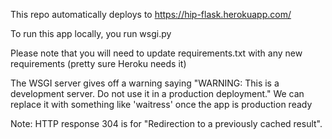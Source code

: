 This repo automatically deploys to https://hip-flask.herokuapp.com/ <br/>

To run this app locally, you run wsgi.py <br/>

Please note that you will need to update requirements.txt with any new requirements (pretty sure Heroku needs it) <br/>

The WSGI server gives off a warning saying "WARNING: This is a development server. Do not use it in a production deployment." We can replace it with something like 'waitress' once the app is production ready <br/>

Note: HTTP response 304 is for "Redirection to a previously cached result".
